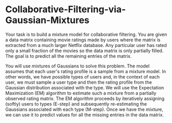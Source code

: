 # Collaborative-Filtering-via-Gaussian-Mixtures

Your task is to build a mixture model for collaborative filtering. You are given a data matrix containing movie ratings made by users where the matrix is extracted from a much larger Netflix database. Any particular user has rated only a small fraction of the movies so the data matrix is only partially filled. The goal is to predict all the remaining entries of the matrix.

You will use mixtures of Gaussians to solve this problem. The model assumes that each user's rating profile is a sample from a mixture model. In other words, we have  possible types of users and, in the context of each user, we must sample a user type and then the rating profile from the Gaussian distribution associated with the type. We will use the Expectation Maximization (EM) algorithm to estimate such a mixture from a partially observed rating matrix. The EM algorithm proceeds by iteratively assigning (softly) users to types (E-step) and subsequently re-estimating the Gaussians associated with each type (M-step). Once we have the mixture, we can use it to predict values for all the missing entries in the data matrix.

